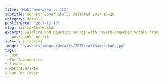 ```yaml
---
title: 'Makthaverskan :: III'
subtitle: Run For Cover &bull; released 2017-10-20
category: details
publishDate: '2017-12-10'
slug: iii-makthaverskan
excerpt: Swirling and pounding sounds with reverb-drenched vocals from this Swedish
  “post-punk” outfit
author: jclacking
image: "~/assets/images/details/2017/makthaverskan.jpg"
tags:
- Lush
- The Raveonettes
- Savages
- Makthaverskan
- Run For Cover
---
```


